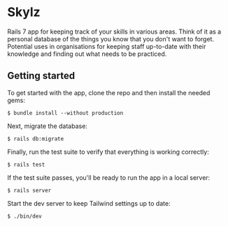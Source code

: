 # Skylz

Rails 7 app for keeping track of your skills in various areas. Think of it as a personal database of the things you know that you don't want to forget. 
Potential uses in organisations for keeping staff up-to-date with their knowledge and finding out what needs to be practiced.

## Getting started

To get started with the app, clone the repo and then install the needed gems:

```
$ bundle install --without production
```

Next, migrate the database:

```
$ rails db:migrate
```

Finally, run the test suite to verify that everything is working correctly:

```
$ rails test
```

If the test suite passes, you'll be ready to run the app in a local server:

```
$ rails server
```

Start the dev server to keep Tailwind settings up to date:

```
$ ./bin/dev
```
